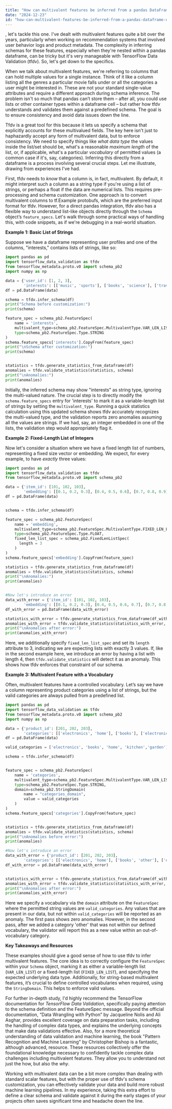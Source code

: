 ```yaml
---
title: "How can multivalent features be inferred from a pandas DataFrame using tfdv?"
date: "2024-12-23"
id: "how-can-multivalent-features-be-inferred-from-a-pandas-dataframe-using-tfdv"
---
```


, let's tackle this one. I've dealt with multivalent features quite a bit over the years, particularly when working on recommendation systems that involved user behavior logs and product metadata. The complexity in inferring schemas for these features, especially when they're nested within a pandas dataframe, can be tricky but it's very manageable with TensorFlow Data Validation (tfdv). So, let's get down to the specifics.

When we talk about multivalent features, we're referring to columns that can hold multiple values for a single instance. Think of it like a column listing all the genres a particular movie falls under or all the categories a user might be interested in. These are not your standard single-value attributes and require a different approach during schema inference. The problem isn't so much that pandas can’t store them – after all, you could use lists or other container types within a dataframe cell – but rather how tfdv understands and validates them against a predefined schema. The goal is to ensure consistency and avoid data issues down the line.

Tfdv is a great tool for this because it lets us specify a schema that explicitly accounts for these multivalued fields. The key here isn't just to haphazardly accept any form of multivalent data, but to enforce consistency. We need to specify things like *what data type* the values inside the list/set should be, what's a reasonable *maximum length* of the list, or, if applicable, what's a particular *vocabulary* of permitted values (a common case if it's, say, categories). Inferring this directly from a dataframe is a process involving several crucial steps. Let me illustrate, drawing from experiences I've had.

First, tfdv needs to *know* that a column is, in fact, multivalent. By default, it might interpret such a column as a string type if you're using a list of strings, or perhaps a float if the data are numerical lists. This requires pre-processing and schema customization. One approach is to convert multivalent columns to tf.Example protobufs, which are the preferred input format for tfdv. However, for a direct pandas integration, tfdv also has a flexible way to understand list-like objects directly through the `Schema` object’s `feature_specs`. Let's walk through some practical ways of handling this, with code snippets, as if we're debugging in a real-world situation.

**Example 1: Basic List of Strings**

Suppose we have a dataframe representing user profiles and one of the columns, "interests," contains lists of strings, like so:

```python
import pandas as pd
import tensorflow_data_validation as tfdv
from tensorflow_metadata.proto.v0 import schema_pb2
import numpy as np

data = {'user_id': [1, 2, 3],
        'interests': [['music', 'sports'], ['books', 'science'], ['travel']]}
df = pd.DataFrame(data)

schema = tfdv.infer_schema(df)
print("Schema before customization:")
print(schema)

feature_spec = schema_pb2.FeatureSpec(
    name = 'interests',
    multivalent_type=schema_pb2.FeatureSpec.MultivalentType.VAR_LEN_LIST,
    type=schema_pb2.FeatureSpec.Type.STRING
)
schema.feature_specs['interests'].CopyFrom(feature_spec)
print("\nSchema after customization:")
print(schema)


statistics = tfdv.generate_statistics_from_dataframe(df)
anomalies = tfdv.validate_statistics(statistics, schema)
print("\nAnomalies:")
print(anomalies)
```

Initially, the inferred schema may show "interests" as string type, ignoring the multi-valued nature. The crucial step is to directly modify the `schema.feature_specs` entry for 'interests' to mark it as a variable-length list of strings by setting the `multivalent_type`. Running a quick statistics calculation using this updated schema shows tfdv accurately recognizes the multi-valued type, and the validation reports zero anomalies assuming all the values are strings. If we had, say, an integer embedded in one of the lists, the validation step would appropriately flag it.

**Example 2: Fixed-Length List of Integers**

Now let's consider a situation where we have a fixed length list of numbers, representing a fixed size vector or embedding. We expect, for every example, to have *exactly* three values:

```python
import pandas as pd
import tensorflow_data_validation as tfdv
from tensorflow_metadata.proto.v0 import schema_pb2

data = {'item_id': [101, 102, 103],
        'embedding': [[0.1, 0.2, 0.3], [0.4, 0.5, 0.6], [0.7, 0.8, 0.9]]}
df = pd.DataFrame(data)


schema = tfdv.infer_schema(df)

feature_spec = schema_pb2.FeatureSpec(
    name = 'embedding',
    multivalent_type=schema_pb2.FeatureSpec.MultivalentType.FIXED_LEN_LIST,
    type=schema_pb2.FeatureSpec.Type.FLOAT,
    fixed_len_list_spec = schema_pb2.FixedLenListSpec(
      length = 3
    )
)
schema.feature_specs['embedding'].CopyFrom(feature_spec)

statistics = tfdv.generate_statistics_from_dataframe(df)
anomalies = tfdv.validate_statistics(statistics, schema)
print("\nAnomalies:")
print(anomalies)


#Now let's introduce an error
data_with_error = {'item_id': [101, 102, 103],
        'embedding': [[0.1, 0.2, 0.3], [0.4, 0.5, 0.6, 0.7], [0.7, 0.8, 0.9]]}
df_with_error = pd.DataFrame(data_with_error)

statistics_with_error = tfdv.generate_statistics_from_dataframe(df_with_error)
anomalies_with_error = tfdv.validate_statistics(statistics_with_error, schema)
print("\nAnomalies after error:")
print(anomalies_with_error)
```

Here, we additionally specify `fixed_len_list_spec` and set its `length` attribute to 3, indicating we are expecting lists with exactly 3 values. If, like in the second example here, we introduce an error by having a list with length 4, then `tfdv.validate_statistics` will detect it as an anomaly. This shows how tfdv enforces that constraint of our schema.

**Example 3: Multivalent Feature with a Vocabulary**

Often, multivalent features have a controlled vocabulary. Let’s say we have a column representing product categories using a list of strings, but the valid categories are always pulled from a predefined list.

```python
import pandas as pd
import tensorflow_data_validation as tfdv
from tensorflow_metadata.proto.v0 import schema_pb2
import numpy as np

data = {'product_id': [201, 202, 203],
        'categories': [['electronics', 'home'], ['books'], ['electronics', 'kitchen']]}
df = pd.DataFrame(data)

valid_categories = ['electronics', 'books', 'home', 'kitchen','garden']

schema = tfdv.infer_schema(df)


feature_spec = schema_pb2.FeatureSpec(
    name = 'categories',
    multivalent_type=schema_pb2.FeatureSpec.MultivalentType.VAR_LEN_LIST,
    type=schema_pb2.FeatureSpec.Type.STRING,
    domain=schema_pb2.StringDomain(
        name = "categories_domain",
        value = valid_categories
    )
)
schema.feature_specs['categories'].CopyFrom(feature_spec)


statistics = tfdv.generate_statistics_from_dataframe(df)
anomalies = tfdv.validate_statistics(statistics, schema)
print("\nAnomalies before error:")
print(anomalies)

#Now let's introduce an error
data_with_error = {'product_id': [201, 202, 203],
        'categories': [['electronics', 'home'], ['books', 'other'], ['electronics', 'kitchen']]}
df_with_error = pd.DataFrame(data_with_error)


statistics_with_error = tfdv.generate_statistics_from_dataframe(df_with_error)
anomalies_with_error = tfdv.validate_statistics(statistics_with_error, schema)
print("\nAnomalies after error:")
print(anomalies_with_error)
```

Here we specify a vocabulary via the `domain` attribute on the `FeatureSpec` where the permitted string values are `valid_categories`. Any values that are present in our data, but not within `valid_categories` will be reported as an anomaly. The first pass shows zero anomalies. However, in the second pass, after we added a category 'other' that was not within our defined vocabulary, the validator will report this as a new value within an out-of-vocabulary category.

**Key Takeaways and Resources**

These examples should give a good sense of how to use tfdv to infer multivalent features. The core idea is to correctly configure the `FeatureSpec` within your `Schema` object, marking it as either a variable-length list (`VAR_LEN_LIST`) or a fixed-length list (`FIXED_LEN_LIST`), and specifying the expected underlying data type. Additionally, for string-based multivalent features, it’s crucial to define controlled vocabularies when required, using the `StringDomain`. This helps to enforce valid values.

For further in-depth study, I'd highly recommend the TensorFlow documentation for *TensorFlow Data Validation*, specifically paying attention to the schema definition and the FeatureSpec message. Beyond the official documentation, “Data Wrangling with Python” by Jacqueline Nolis and Ali Asghar, provides excellent coverage on data preparation tasks, including the handling of complex data types, and explains the underlying concepts that make data validations effective. Also, for a more theoretical understanding of data validation and machine learning, the book "Pattern Recognition and Machine Learning" by Christopher Bishop is a fantastic, although advanced, resource. These resources collectively offer the foundational knowledge necessary to confidently tackle complex data challenges including multivalent features. They allow you to understand not just the how, but also the *why*.

Working with multivalent data can be a bit more complex than dealing with standard scalar features, but with the proper use of tfdv's schema customization, you can effectively validate your data and build more robust machine learning pipelines. In my experience, taking this extra effort to define a clear schema and validate against it during the early stages of your projects often saves significant time and headache down the line.
